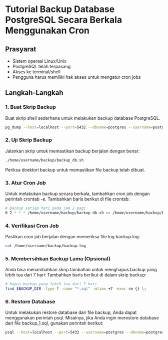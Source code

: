 # Tutorial Backup Database PostgreSQL Secara Berkala Menggunakan Cron

## Prasyarat
- Sistem operasi Linux/Unix
- PostgreSQL telah terpasang
- Akses ke terminal/shell
- Pengguna harus memiliki hak akses untuk mengatur cron jobs

## Langkah-Langkah

### 1. Buat Skrip Backup
Buat skrip shell sederhana untuk melakukan backup database PostgreSQL.

```bash
pg_dump --host=localhost --port=5432 --dbname=postgres --username=postgres --format=plain --file=C:\Users\LumoshiveAcademy\Documents\backup_1.sql

```

### 2. Uji Skrip Backup
Jalankan skrip untuk memastikan backup berjalan dengan benar:
``` bash
./home/username/backup/backup_db.sh

```
Periksa direktori backup untuk memastikan file backup telah dibuat.

### 3. Atur Cron Job
Untuk melakukan backup secara berkala, tambahkan cron job dengan perintah crontab -e. Tambahkan baris berikut di file crontab:
``` bash
# Backup setiap hari pada jam 2 pagi
0 2 * * * /home/username/backup/backup_db.sh >> /home/username/backup/backup.log 2>&1

```
### 4. Verifikasi Cron Job
Pastikan cron job berjalan dengan memeriksa file log backup.log:

``` bash
cat /home/username/backup/backup.log

```

### 5. Membersihkan Backup Lama (Opsional)
Anda bisa menambahkan skrip tambahan untuk menghapus backup yang lebih tua dari 7 hari:
Tambahkan baris berikut di dalam skrip backup:
``` bash
# Hapus backup yang lebih tua dari 7 hari
find $BACKUP_DIR -type f -name "*.sql" -mtime +7 -exec rm {} \;

```

### 6. Restore Database
Untuk melakukan restore database dari file backup, Anda dapat menggunakan perintah psql. Misalnya, jika Anda ingin merestore database dari file backup_1.sql, gunakan perintah berikut:

``` bash
psql --host=localhost --port=5432 --username=postgres --dbname=postgres --file=C:\Users\LumoshiveAcademy\Documents\backup_1.sql
```